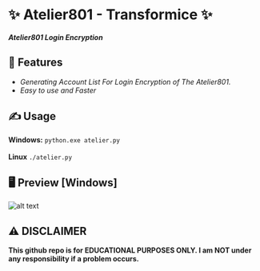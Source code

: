 # ✨ Atelier801 - Transformice ✨
**_Atelier801 Login Encryption_**

##  👾 Features 
- _Generating Account List For Login Encryption of The Atelier801._
- _Easy to use and Faster_

## ✍️ Usage 
**Windows:**
`python.exe atelier.py`<br><br>
**Linux**
`./atelier.py`

## 🖥️ Preview [Windows]
![alt text](https://i.hizliresim.com/2vyx54l.png)

## ⚠️ DISCLAIMER 
**This github repo is for EDUCATIONAL PURPOSES ONLY. I am NOT under any responsibility if a problem occurs.**

